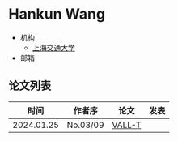 # Hankun Wang

- 机构
  - [上海交通大学](../Institutions/SJTU_上海交通大学.md)
- 邮箱
  
## 论文列表

| 时间 | 作者序 | 论文 | 发表 |
|:-:|:-:|---|---|
| 2024.01.25 | No.03/09 | [VALL-T](../Models/Speech_LLM/2024.01.25_VALL-T.md) |
